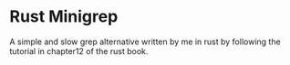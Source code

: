 # Rust Minigrep
A simple and slow grep alternative written by me in rust by following the tutorial in chapter12 of the rust book.